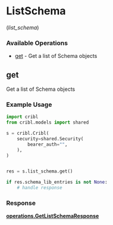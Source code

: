 # ListSchema
(*list_schema*)

### Available Operations

* [get](#get) - Get a list of Schema objects

## get

Get a list of Schema objects

### Example Usage

```python
import cribl
from cribl.models import shared

s = cribl.Cribl(
    security=shared.Security(
        bearer_auth="",
    ),
)


res = s.list_schema.get()

if res.schema_lib_entries is not None:
    # handle response
```


### Response

**[operations.GetListSchemaResponse](../../models/operations/getlistschemaresponse.md)**

